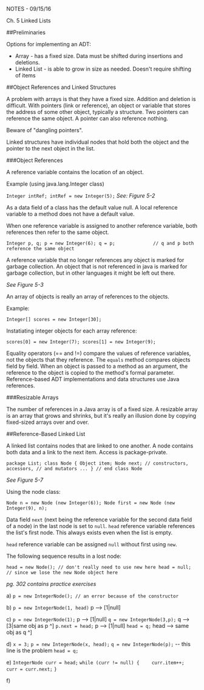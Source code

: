 NOTES - 09/15/16

Ch. 5   Linked Lists

##Preliminaries

Options for implementing an ADT:
* Array - has a fixed size. Data must be shifted during insertions and
	deletions.
* Linked List - is able to grow in size as needed. Doesn't require shifting of
	items

##Object References and Linked Structures

A problem with arrays is that they have a fixed size. Addition and deletion is
difficult. With pointers (link or reference), an object or variable that stores
the address of some other object, typically a structure. Two pointers can
reference the same object. A pointer can also reference nothing. 

Beware of "dangling pointers". 

Linked structures have individual nodes that hold both the object and the
pointer to the next object in the list.

###Object References

A reference variable contains the location of an object.

Example (using java.lang.Integer class)

`
Integer intRef;
intRef = new Integer(5);
`
*See: Figure 5-2*

As a data field of a class has the default value null. A local reference
variable to a method does not have a default value.

When one reference variable is assigned to another reference variable, both
references then refer to the same object.

`
Integer p, q;
p = new Integer(6);
q = p;				// q and p both reference the same object
`

A reference variable that no longer references any object is marked for garbage
collection. An object that is not referenced in java is marked for garbage
collection, but in other languages it might be left out there.

*See Figure 5-3*

An array of objects is really an array of references to the objects.

Example:

`
Integer[] scores = new Integer[30];
`

Instatiating integer objects for each array reference:

`
scores[0] = new Integer(7);
scores[1] = new Integer(9);
`

Equality operators (== and !=) compare the values of reference variables, not
the objects that they reference. The `equals` method compares objects field by
field. When an object is passed to a method as an argument, the reference to the
object is copied to the method's formal parameter. Reference-based ADT
implementations and data structures use Java references.

###Resizable Arrays

The number of references in a Java array is of a fixed size. A resizable array
is an array that grows and shrinks, but it's really an illusion done by copying
fixed-sized arrays over and over.

##Reference-Based Linked List

A linked list contains nodes that are linked to one another. A node contains
both data and a link to the next item. Access is package-private.

`
package List;
class Node
{
	Object item;
	Node next;
	// constructors, accessors,
	// and mutators ...
} // end class Node
`

*See Figure 5-7*

Using the node class:

`
Node n = new Node (new Integer(6));
Node first = new Node (new Integer(9), n);
`

Data field `next` (next being the reference variable for the second data field
of a node) in the last node is set to `null`. `head` reference variable
references the list's first node. This always exists even when the list is
empty.

`head` reference variable can be assigned `null` without first using `new`.

The following sequence results in a lost node:

`
head = new Node(); // don't really need to use new here
head = null;	   // since we lose the new Node object here
`

*pg. 302 contains practice exercises*

a) `p = new IntegerNode(); // an error because of the constructor`

b) `p = new IntegerNode(1, head)` p --> [1|null]

c) `p = new IntegerNode(1);` p --> [1|null]
   `q = new IntegerNode(3,p);` q --> [3|same obj as p ^]
   `p.next = head;` p --> [1|null]
   `head = q;` head --> same obj as q ^]

d) `x = 3;`
   `p = new IntegerNode(x, head);`
   `q = new IntegerNode(p);` -- this line is the problem
   `head = q;`

e) `IntegerNode curr = head;`
   `while (curr != null) {`
   `	curr.item++;`
   `	curr = curr.next;`
   `}`

f)
